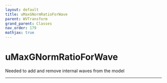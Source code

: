 ```yaml
---
layout: default
title: uMaxGNormRatioForWave
parent: WVTransform
grand_parent: Classes
nav_order: 179
mathjax: true
---
```


#  uMaxGNormRatioForWave

Needed to add and remove internal waves from the model


---

